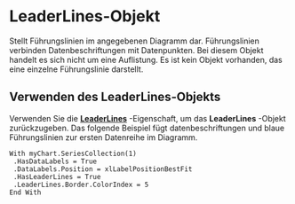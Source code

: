 
# LeaderLines-Objekt

Stellt Führungslinien im angegebenen Diagramm dar. Führungslinien verbinden Datenbeschriftungen mit Datenpunkten. Bei diesem Objekt handelt es sich nicht um eine Auflistung. Es ist kein Objekt vorhanden, das eine einzelne Führungslinie darstellt.


## Verwenden des LeaderLines-Objekts

Verwenden Sie die  **[LeaderLines](ddd9ab86-d135-73de-b888-3ba43c39ece8.md)** -Eigenschaft, um das **LeaderLines** -Objekt zurückzugeben. Das folgende Beispiel fügt datenbeschriftungen und blaue Führungslinien zur ersten Datenreihe im Diagramm.


```
With myChart.SeriesCollection(1) 
 .HasDataLabels = True 
 .DataLabels.Position = xlLabelPositionBestFit 
 .HasLeaderLines = True 
 .LeaderLines.Border.ColorIndex = 5 
End With
```

